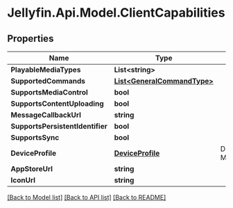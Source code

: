 
# Jellyfin.Api.Model.ClientCapabilities

## Properties

Name | Type | Description | Notes
------------ | ------------- | ------------- | -------------
**PlayableMediaTypes** | **List&lt;string&gt;** |  | [optional] 
**SupportedCommands** | [**List&lt;GeneralCommandType&gt;**](GeneralCommandType.md) |  | [optional] 
**SupportsMediaControl** | **bool** |  | [optional] 
**SupportsContentUploading** | **bool** |  | [optional] 
**MessageCallbackUrl** | **string** |  | [optional] 
**SupportsPersistentIdentifier** | **bool** |  | [optional] 
**SupportsSync** | **bool** |  | [optional] 
**DeviceProfile** | [**DeviceProfile**](DeviceProfile.md) | Defines the MediaBrowser.Model.Dlna.DeviceProfile. | [optional] 
**AppStoreUrl** | **string** |  | [optional] 
**IconUrl** | **string** |  | [optional] 

[[Back to Model list]](../README.md#documentation-for-models)
[[Back to API list]](../README.md#documentation-for-api-endpoints)
[[Back to README]](../README.md)

